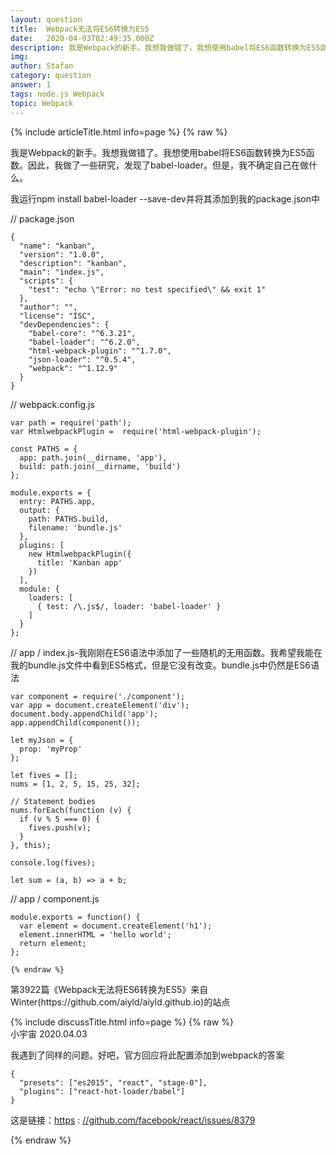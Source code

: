 ```yaml
---
layout: question
title:  Webpack无法将ES6转换为ES5
date:   2020-04-03T02:49:35.000Z
description: 我是Webpack的新手。我想我做错了。我想使用babel将ES6函数转换为ES5函数。因此，我做了一些研究，发现了babel-loader。但是，我不确...
img: 
author: Stafan
category: question
answer: 1
tags: node.js Webpack
topic: Webpack
---
```

<div class="article-root">
  <div class="article">
    {% include articleTitle.html info=page %}
    {% raw %}
    <div class="article-content"><p><font style="vertical-align: inherit;"><font style="vertical-align: inherit;">我是Webpack的新手。</font><font style="vertical-align: inherit;">我想我做错了。</font><font style="vertical-align: inherit;">我想使用babel将ES6函数转换为ES5函数。</font><font style="vertical-align: inherit;">因此，我做了一些研究，发现了babel-loader。</font><font style="vertical-align: inherit;">但是，我不确定自己在做什么。</font></font></p>

<p><font style="vertical-align: inherit;"><font style="vertical-align: inherit;">我运行npm install babel-loader --save-dev并将其添加到我的package.json中</font></font></p>

<p><font style="vertical-align: inherit;"><font style="vertical-align: inherit;">// package.json</font></font></p>

<pre><code>{<font></font>
  "name": "kanban",<font></font>
  "version": "1.0.0",<font></font>
  "description": "kanban",<font></font>
  "main": "index.js",<font></font>
  "scripts": {<font></font>
    "test": "echo \"Error: no test specified\" &amp;&amp; exit 1"<font></font>
  },<font></font>
  "author": "",<font></font>
  "license": "ISC",<font></font>
  "devDependencies": {<font></font>
    "babel-core": "^6.3.21",<font></font>
    "babel-loader": "^6.2.0",<font></font>
    "html-webpack-plugin": "^1.7.0",<font></font>
    "json-loader": "^0.5.4",<font></font>
    "webpack": "^1.12.9"<font></font>
  }<font></font>
}<font></font>
</code></pre>

<p><font style="vertical-align: inherit;"><font style="vertical-align: inherit;">// webpack.config.js</font></font></p>

<pre><code>var path = require('path');<font></font>
var HtmlwebpackPlugin =  require('html-webpack-plugin');<font></font>
<font></font>
const PATHS = {<font></font>
  app: path.join(__dirname, 'app'),<font></font>
  build: path.join(__dirname, 'build')<font></font>
};<font></font>
<font></font>
module.exports = {<font></font>
  entry: PATHS.app,<font></font>
  output: {<font></font>
    path: PATHS.build,<font></font>
    filename: 'bundle.js'<font></font>
  },<font></font>
  plugins: [<font></font>
    new HtmlwebpackPlugin({<font></font>
      title: 'Kanban app'<font></font>
    })<font></font>
  ],<font></font>
  module: {<font></font>
    loaders: [<font></font>
      { test: /\.js$/, loader: 'babel-loader' }<font></font>
    ]<font></font>
  }<font></font>
};<font></font>
</code></pre>

<p><font style="vertical-align: inherit;"><font style="vertical-align: inherit;">// app / index.js-我刚刚在ES6语法中添加了一些随机的无用函数。</font><font style="vertical-align: inherit;">我希望我能在我的bundle.js文件中看到ES5格式，但是它没有改变。</font><font style="vertical-align: inherit;">bundle.js中仍然是ES6语法</font></font></p>

<pre><code>var component = require('./component');<font></font>
var app = document.createElement('div');<font></font>
document.body.appendChild('app');<font></font>
app.appendChild(component());<font></font>
<font></font>
let myJson = {<font></font>
  prop: 'myProp'<font></font>
};<font></font>
<font></font>
let fives = [];<font></font>
nums = [1, 2, 5, 15, 25, 32];<font></font>
<font></font>
// Statement bodies<font></font>
nums.forEach(function (v) {<font></font>
  if (v % 5 === 0) {<font></font>
    fives.push(v);<font></font>
  }<font></font>
}, this);<font></font>
<font></font>
console.log(fives);<font></font>
<font></font>
let sum = (a, b) =&gt; a + b; <font></font>
</code></pre>

<p><font style="vertical-align: inherit;"><font style="vertical-align: inherit;">// app / component.js</font></font></p>

<pre><code>module.exports = function() {<font></font>
  var element = document.createElement('h1');<font></font>
  element.innerHTML = 'hello world';<font></font>
  return element;<font></font>
};<font></font>
</code></pre></div>
    {% endraw %}
  </div>
  <p class="winter_mark">第3922篇《Webpack无法将ES6转换为ES5》来自Winter(https://github.com/aiyld/aiyld.github.io)的站点</p>
  <div class="discuss-wrapper">
    {% include discussTitle.html info=page %}
    {% raw %}
    <div class="discuss-list">
    <div class="discuss-item">
        <div class="discuss-parent">
          <div class="discuss-meta">
            <span class="discuss-user">小宇宙</span>
            <span class="discuss-time">2020.04.03</span>
          </div>
          <div class="discuss-comment"><p><font style="vertical-align: inherit;"><font style="vertical-align: inherit;">我遇到了同样的问题。</font><font style="vertical-align: inherit;">好吧，官方回应将此配置添加到webpack的答案</font></font></p>

<pre><code>{<font></font>
  "presets": ["es2015", "react", "stage-0"],<font></font>
  "plugins": ["react-hot-loader/babel"]<font></font>
}<font></font>
</code></pre>

<p><font style="vertical-align: inherit;"><font style="vertical-align: inherit;">这是链接：</font><a href="https://github.com/facebook/react/issues/8379" rel="nofollow noreferrer"><font style="vertical-align: inherit;">https</font></a><font style="vertical-align: inherit;"> : </font></font><a href="https://github.com/facebook/react/issues/8379" rel="nofollow noreferrer"><font style="vertical-align: inherit;"><font style="vertical-align: inherit;">//github.com/facebook/react/issues/8379</font></font></a></p></div>
        </div></div>
    </div>
    {% endraw %}
  </div>
<div>
